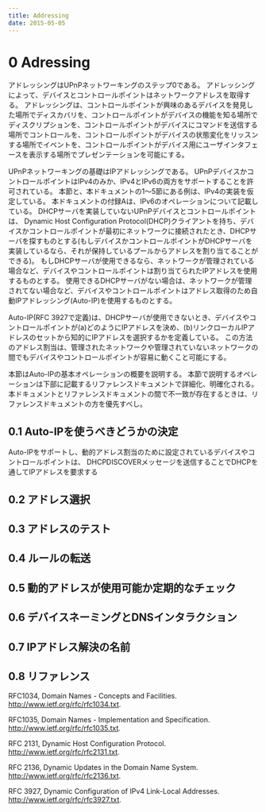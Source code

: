 ```yaml
---
title: Addressing
date: 2015-05-05
---
```


# 0 Adressing

<!-- 
Addressing is Step 0 of UPnP networking. Through addressing, devices and control points get a network address. Addressing enables discovery (Step 1) where control points find interesting device(s), description (Step 2) where control points learn about device capabilities, control (Step 3) where a control point sends commands to device(s), eventing (Step 4) where control points listen to state changes in device(s), and presentation (Step 5) where control points display a user interface for device(s).
 -->

アドレッシングはUPnPネットワーキングのステップ0である。
アドレッシングによって、デバイスとコントロールポイントはネットワークアドレスを取得する。
アドレッシングは、コントロールポイントが興味のあるデバイスを発見した場所でディスカバリを、コントロールポイントがデバイスの機能を知る場所でディスクリプションを、コントロールポイントがデバイスにコマンドを送信する場所でコントロールを、コントロールポイントがデバイスの状態変化をリッスンする場所でイベントを、コントロールポイントがデバイス用にユーザインタフェースを表示する場所でプレゼンテーションを可能にする。


<!-- The foundation for UPnP networking is IP addressing. A UPnP device or control point is allowed to support IP version 4-only, or both IP version 4 and IP version 6. This clause, and the examples given throughout clauses 1 through 5 of this document, assumes an IPv4 implementation. Annex A of this document describes IPv6 operation. Each UPnP device or control point which does not itself implement a DHCP server shall have a Dynamic Host Configuration Protocol (DHCP) client and search for a DHCP server when the device or control point is first connected to the network (if the device or control point itself implements a DHCP server, it allowed to allocate itself an address from the pool that it controls). If a DHCP server is available, i.e., the network is managed; the device or control point shall use the IP address assigned to it. If no DHCP server is available, i.e., the network is unmanaged; the device or control point shall use automatic IP addressing (Auto-IP) to obtain an address.
 -->

UPnPネットワーキングの基礎はIPアドレッシングである。
UPnPデバイスかコントロールポイントはIPv4のみか、IPv4とIPv6の両方をサポートすることを許可されている。
本節と、本ドキュメントの1〜5節にある例は、IPv4の実装を仮定している。
本ドキュメントの付録Aは、IPv6のオペレーションについて記載している。
DHCPサーバを実装していないUPnPデバイスとコントロールポイントは、 Dynamic Host
Configuration Protocol(DHCP)クライアントを持ち、デバイスかコントロールポイントが最初にネットワークに接続されたとき、DHCPサーバを探すものとする(もしデバイスかコントロールポイントがDHCPサーバを実装しているなら、それが保持しているプールからアドレスを割り当てることができる)。
もしDHCPサーバが使用できるなら、ネットワークが管理されている場合など、デバイスやコントロールポイントは割り当てられたIPアドレスを使用するものとする。
使用できるDHCPサーバがない場合は、ネットワークが管理されてない場合など、デバイスやコントロールポイントはアドレス取得のため自動IPアドレッシング(Auto-IP)を使用するものとする。

<!-- 
Auto-IP (defined in RFC 3927) defines how a device or control point: (a) determines if DHCP is unavailable, and (b) intelligently chooses an IP address from a set of link-local IP addresses. This method of address assignment enables a device or control point to easily move between managed and unmanaged networks.
 -->

Auto-IP(RFC 3927で定義)は、DHCPサーバが使用できないとき、デバイスやコントロールポイントが(a)どのようにIPアドレスを決め、(b)リンクローカルIPアドレスのセットから知的にIPアドレスを選択するかを定義している。
この方法のアドレス割当は、管理されたネットワークや管理されていないネットワークの間でもデバイスやコントロールポイントが容易に動くこと可能にする。

<!-- 
This clause provides an overview of the basic operation of Auto-IP. The operations described in this clause are detailed and clarified in the reference documents listed below. Where conflicts between this document and the reference documents exist, the reference document always takes precedence.
 -->

本節はAuto-IPの基本オペレーションの概要を説明する。
本節で説明するオペレーションは下部に記載するリファレンスドキュメントで詳細化、明確化される。
本ドキュメントとリファレンスドキュメントの間で不一致が存在するときは、リファレンスドキュメントの方を優先すべし。





## 0.1 Auto-IPを使うべきどうかの決定

<!-- 
A device or control point that supports Auto-IP and is configured for dynamic address assignment begins by requesting an IP address via DHCP by sending out a DHCPDISCOVER message. The amount of time this DHCP Client listens for DHCPOFFERs is implementation dependent. If a DHCPOFFER is received during this time, the device or control point shall continue the process of dynamic address assignment. If no valid DHCPOFFERs are received, the device or control point shall then auto-configure an IP address using Auto-IP.
 -->

Auto-IPをサポートし、動的アドレス割当のために設定されているデバイスやコントロールポイントは、
DHCPDISCOVERメッセージを送信することでDHCPを通してIPアドレスを要求する


## 0.2 アドレス選択

<!-- 
To auto-configure an IP address using Auto-IP, the device or control point uses an implementation dependent algorithm for choosing an address in the 169.254/16 range. The first and last 256 addresses in this range are reserved and shall NOT be used.
 -->

<!-- 
The selected address shall then be tested to determine if the address is already in use. If the address is in use by another device or control point, another address shall be chosen and tested, up to an implementation dependent number of retries. The address selection shall be randomized to avoid collision when multiple devices or control points are attempting to allocate addresses. The device or control point chooses an address using a pseudo-random algorithm (distributed over the entire address range from 169.254.1.0 to 169.254.254.255) to minimize the likelihood that devices or control points that join the network at the same time will choose the same address and subsequently choose alternative addresses in the same sequence when collisions are detected. This pseudo-random algorithm should be seeded using the device’s or control point’s Ethernet hardware MAC address.
 -->

## 0.3 アドレスのテスト

<!-- 
To test the chosen address, the device or control point shall use an Address Resolution Protocol (ARP) probe. An ARP probe is an ARP request with the device or control point hardware address used as the sender's hardware address and the sender's IP address set to 0s. The device or control point shall then listen for responses to the ARP probe, or other ARP probes for the same IP address. If either of these ARP packets is seen, the device or control point shall consider the address in use and try a different address. The ARP probe is allowed to be repeated for greater certainty that the address is not already in use; it is recommended that the probe be sent four times at two-second intervals.
 -->
<!-- 
After successfully configuring a link-local address, the device or control point shall send two gratuitous ARPs, spaced two seconds apart, this time filling in the sender IP address. The purpose of these gratuitous ARPs is to make sure that other hosts on the net do not have stale ARP cache entries left over from some other host that may previously have been using the same address.
 -->

<!-- 
Devices and control points that are equipped with persistent storage are allowed to record the IP address they have selected and on the next boot use that address as their first candidate when probing, in order to increase the stability of addresses and reduce the need to resolve address conflicts.
 -->

<!-- 
Address collision detection is not limited to the address testing phase, when the device or control point is sending ARP probes and listening for replies. Address collision detection is an ongoing process that is in effect for as long as the device or control point is using a link-local address. At any time, if a device or control point receives an ARP packet with its own IP address given as the sender IP address, but a sender hardware address that does not match its own hardware address, then the device or control point shall treat this as an address collision and shall respond as described in either a) or b) below:
 -->

<!-- 
a) Immediately configure a new link-local IP address as described above; or,
b) If the device or control point currently has active TCP connections or other reasons to prefer to keep the same IP address, and has not seen any other conflicting ARP packets recently (e.g., within the last ten seconds) then it is allowed to elect to attempt to defend its address once, by recording the time that the conflicting ARP packet was received, and then broadcasting one single gratuitous ARP, giving its own IP and hardware addresses as the source addresses of the ARP. However, if another conflicting ARP packet is received within a short time after that (e.g., within ten seconds) then the device or control point shall immediately configure a new Auto-IP address as described above.
 -->

<!-- 
The device or control point shall respond to conflicting ARP packets as described in either a) or b) above; it shall NOT ignore conflicting ARP packets. If a new address is selected, the device or control point shall cancel previous advertisements and re-advertise with the new address.
 -->

<!-- 
After successfully configuring an Auto-IP address, all subsequent ARP packets (replies as well as requests) containing an Auto-IP source address shall be sent using link-level broadcast instead of link-level unicast, in order to facilitate timely detection of duplicate addresses.
 -->

## 0.4 ルールの転送

<!-- 
IP packets whose source or destination addresses are in the 169.254/16 range shall NOT be sent to any router for forwarding. Instead, the senders shall ARP for the destination address and then send the packets directly to the destination on the same link. IP datagrams with a multicast destination address and an Auto-IP source address shall NOT be forwarded off the local link. Devices and control points are allowed to assume that all 169.254/16 destination addresses are on-link and directly reachable. The 169.254/16 address range shall not be subnetted.
 -->

## 0.5 動的アドレスが使用可能か定期的なチェック

<!-- 
A device or control point that has auto-configured an IP address shall periodically check for the existence of a DHCP server. This is accomplished by sending DHCPDISCOVER messages. How often this check is made is implementation dependent, but checking every 5 minutes would maintain a balance between network bandwidth required and connectivity maintenance. If a DHCPOFFER is received, the device or control point shall proceed with dynamic address allocation. Once a DHCP assigned address is in place, the device or control point is allowed to release the auto-configured address, but is also allowed to choose to maintain this address for a period of time (or indefinitely) to maintain connectivity.
 -->
<!-- 
To switch over from one IP address to a new one, the device should, if possible, cancel any outstanding advertisements made on the previous address and shall issue new advertisements on the new address. The clause on Discovery explains advertisements and their cancellations. In addition, any event subscriptions are deleted by the device (see clause on Eventing).
 -->

<!-- 
For a multi-homed device with multiple IP addresses, to switch one of the IP addresses to a new one, the device should cancel any outstanding advertisements made on the previous IP address, and shall issue new advertisements on the new IP addresses. Furthermore, it shall also issue appropriate update advertisements on all unaffected IP addresses. The clause on Discovery explains advertisements, their cancellations and updates. The clause on Eventing explains the effect on event subscriptions.
 -->


## 0.6 デバイスネーミングとDNSインタラクション

<!-- 
Once a device has a valid IP address for the network, it can be located and referenced on that network through that address. There may be situations where the end user needs to locate and identify a device. In these situations, a friendly name for the device is much easier for a human to use than an IP address. If a device chooses to provide a host name to a DHCP
server and register with a DNS server, the device should either ensure the requested host name is unique or provide a means for the user to change the requested host name. Most often, devices do not provide a host name, but provide URLs using literal (numeric) IP addresses.
 -->

<!-- 
Moreover, names are much more static than IP addresses. Clients referring a device by name don't require any modification when the IP address of a device changes. Mapping of the device's DNS name to its IP address could be entered into the DNS database manually or dynamically according to RFC 2136. While devices supporting dynamic DNS updates can register their DNS records directly in the DNS, it is also possible to configure a DHCP server to register DNS records on behalf of these DHCP clients.
 -->


## 0.7 IPアドレス解決の名前

<!-- 
A device that needs to contact another device identified by a DNS name needs to discover its IP address. The device submits a DNS query according to RFC1034 and 1035 to the pre-configured DNS server(s) and receives a response from a DNS server containing the IP address of the target device. A device can be statically pre-configured with the list of DNS servers. Alternatively a device could be configured with the list of DNS server through DHCP, or after the address assignment through a DHCPINFORM message.
 -->

## 0.8 リファレンス

RFC1034, Domain Names - Concepts and Facilities. 
http://www.ietf.org/rfc/rfc1034.txt.


RFC1035, Domain Names - Implementation and Specification.
http://www.ietf.org/rfc/rfc1035.txt.

RFC 2131, Dynamic Host Configuration Protocol. 
http://www.ietf.org/rfc/rfc2131.txt.

RFC 2136, Dynamic Updates in the Domain Name System. 
http://www.ietf.org/rfc/rfc2136.txt.

RFC 3927, Dynamic Configuration of IPv4 Link-Local Addresses. 
http://www.ietf.org/rfc/rfc3927.txt.


